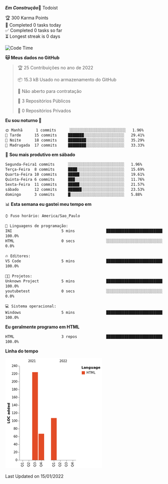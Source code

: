 ***Em Construção***🔧
Todoist

<!-- TODO-IST:START -->
🏆  300 Karma Points           
🌸  Completed 0 tasks today           
✅  Completed 0 tasks so far           
⏳  Longest streak is 0 days
<!-- TODO-IST:END -->

  <!--START_SECTION:waka-->
![Code Time](http://img.shields.io/badge/Code%20Time-5%20mins-blue)

**🐱 Meus dados no GitHub** 

> 🏆 25 Contribuições no ano de 2022
 > 
> 📦 15.3 kB Usado no armazenamento do GitHub 
 > 
> 🚫 Não aberto para contratação
 > 
> 📜 3 Repositórios Públicos 
 > 
> 🔑 0 Repositórios Privados  
 > 
**Eu sou noturno 🦉** 

```text
🌞 Manhã      1 commits      ░░░░░░░░░░░░░░░░░░░░░░░░░   1.96% 
🌆 Tarde      15 commits     ███████░░░░░░░░░░░░░░░░░░   29.41% 
🌃 Noite      18 commits     ████████░░░░░░░░░░░░░░░░░   35.29% 
🌙 Madrugada  17 commits     ████████░░░░░░░░░░░░░░░░░   33.33%

```
📅 **Sou mais produtivo em sábado** 

```text
Segunda-Feira1 commits      ░░░░░░░░░░░░░░░░░░░░░░░░░   1.96% 
Terça-Feira  8 commits      ████░░░░░░░░░░░░░░░░░░░░░   15.69% 
Quarta-Feira 10 commits     █████░░░░░░░░░░░░░░░░░░░░   19.61% 
Quinta-Feira 6 commits      ███░░░░░░░░░░░░░░░░░░░░░░   11.76% 
Sexta-Feira  11 commits     █████░░░░░░░░░░░░░░░░░░░░   21.57% 
sábado       12 commits     ██████░░░░░░░░░░░░░░░░░░░   23.53% 
domingo      3 commits      █░░░░░░░░░░░░░░░░░░░░░░░░   5.88%

```


📊 **Esta semana eu gastei meu tempo em** 

```text
⌚︎ Fuso horário: America/Sao_Paulo

💬 Linguagens de programação: 
INI                      5 mins              █████████████████████████   100.0% 
HTML                     0 secs              ░░░░░░░░░░░░░░░░░░░░░░░░░   0.0%

🔥 Editores: 
VS Code                  5 mins              █████████████████████████   100.0%

🐱‍💻 Projetos: 
Unknown Project          5 mins              █████████████████████████   100.0% 
youtubetest              0 secs              ░░░░░░░░░░░░░░░░░░░░░░░░░   0.0%

💻 Sistema operacional: 
Windows                  5 mins              █████████████████████████   100.0%

```

**Eu geralmente programo em HTML** 

```text
HTML                     3 repos             █████████████████████████   100.0%

```


**Linha do tempo**

![Chart not found](https://raw.githubusercontent.com/loopingstars/loopingstars/main/charts/bar_graph.png) 


 Last Updated on 15/01/2022
<!--END_SECTION:waka-->
  
  
   
